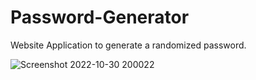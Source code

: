# Password-Generator
Website Application to generate a randomized password.

![Screenshot 2022-10-30 200022](https://user-images.githubusercontent.com/115903135/198916437-4b860197-e9c9-413d-94f9-ad5031b2bade.png)
